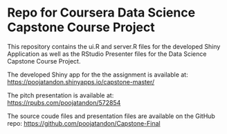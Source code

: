 # Repo for Coursera Data Science Capstone Course Project

This repository contains the ui.R and server.R files for the developed Shiny Application as well as the RStudio Presenter files for the Data Science Capstone Course Project.

The developed Shiny app for the the assignment is available at: https://poojatandon.shinyapps.io/capstone-master/

The pitch presentation is available at: 
https://rpubs.com/poojatandon/572854

The source coude files and presentation files are available on the GitHub repo: https://github.com/poojatandon/Capstone-Final

